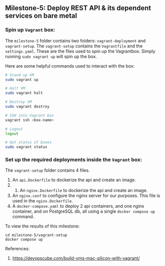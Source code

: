 ## Milestone-5: Deploy REST API & its dependent services on bare metal

### Spin up `Vagrant` box:

The `milestone-5` folder contains two folders: `vagrant-deployment` and `vagrant-setup`. The `vagrant-setup` contains the `Vagrantfile` and the `settings.yaml`. These are the files used to spin up the Vagrantbox. Simply running `sudo vagrant up` will spin up the box.

Here are some helpful commands used to interact with the box:

```sh
# Stand up VM
sudo vagrant up

# Halt VM
sudo vagrant halt

# Destroy VM
sudo vagrant destroy

# SSH into Vagrant box
vagrant ssh <box-name>

# Logout
logout

# Get status of boxes
sudo vagrant status
```

### Set up the required deployments inside the `Vagrant` box:

The `vagrant-setup` folder contains 4 files.

1. An `api.Dockerfile` to dockerize the api and create an image.
2. 1. An `nginx.Dockerfile` to dockerize the api and create an image.
3. An `nginx.conf` to configure the nginx server for our purposes. This file is used in the `nginx.Dockerfile`.
4. A `docker-compose.yaml` to deploy 2 api containers, and one nginx container, and on PostgreSQL db, all using a single `docker compose up` command.

To view the results of this milestone:

`cd milestone-5/vagrant-setup` \
`docker compose up`

References:

1. https://devopscube.com/build-vms-mac-silicon-with-vagrant/
